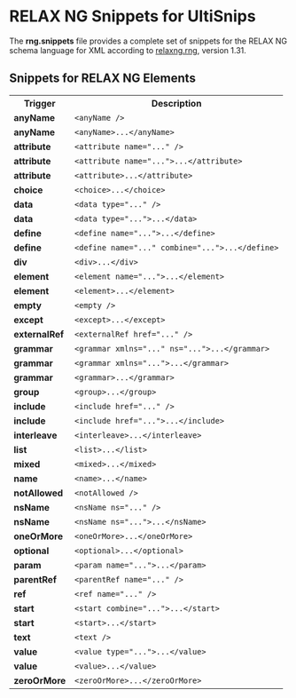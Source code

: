 # RELAX NG Snippets for UltiSnips

The **rng.snippets** file provides a complete set of snippets for the RELAX NG schema language for XML according to [relaxng.rng](http://relaxng.org/relaxng.rng), version 1.31.

## Snippets for RELAX NG Elements

<table>
  <tr>
    <th>Trigger</th>
    <th>Description</th>
  </tr>
  <tr>
    <td><strong>anyName</strong></td>
    <td><code>&lt;anyName /&gt;</code></td>
  </tr>
  <tr>
    <td><strong>anyName</strong></td>
    <td><code>&lt;anyName&gt;...&lt;/anyName&gt;</code></td>
  </tr>
  <tr>
    <td><strong>attribute</strong></td>
    <td><code>&lt;attribute name="..." /&gt;</code></td>
  </tr>
  <tr>
    <td><strong>attribute</strong></td>
    <td><code>&lt;attribute name="..."&gt;...&lt;/attribute&gt;</code></td>
  </tr>
  <tr>
    <td><strong>attribute</strong></td>
    <td><code>&lt;attribute&gt;...&lt;/attribute&gt;</code></td>
  </tr>
  <tr>
    <td><strong>choice</strong></td>
    <td><code>&lt;choice&gt;...&lt;/choice&gt;</code></td>
  </tr>
  <tr>
    <td><strong>data</strong></td>
    <td><code>&lt;data type="..." /&gt;</code></td>
  </tr>
  <tr>
    <td><strong>data</strong></td>
    <td><code>&lt;data type="..."&gt;...&lt;/data&gt;</code></td>
  </tr>
  <tr>
    <td><strong>define</strong></td>
    <td><code>&lt;define name="..."&gt;...&lt;/define&gt;</code></td>
  </tr>
  <tr>
    <td><strong>define</strong></td>
    <td><code>&lt;define name="..." combine="..."&gt;...&lt;/define&gt;</code></td>
  </tr>
  <tr>
    <td><strong>div</strong></td>
    <td><code>&lt;div&gt;...&lt;/div&gt;</code></td>
  </tr>
  <tr>
    <td><strong>element</strong></td>
    <td><code>&lt;element name="..."&gt;...&lt;/element&gt;</code></td>
  </tr>
  <tr>
    <td><strong>element</strong></td>
    <td><code>&lt;element&gt;...&lt;/element&gt;</code></td>
  </tr>
  <tr>
    <td><strong>empty</strong></td>
    <td><code>&lt;empty /&gt;</code></td>
  </tr>
  <tr>
    <td><strong>except</strong></td>
    <td><code>&lt;except&gt;...&lt;/except&gt;</code></td>
  </tr>
  <tr>
    <td><strong>externalRef</strong></td>
    <td><code>&lt;externalRef href="..." /&gt;</code></td>
  </tr>
  <tr>
    <td><strong>grammar</strong></td>
    <td><code>&lt;grammar xmlns="..." ns="..."&gt;...&lt;/grammar&gt;</code></td>
  </tr>
  <tr>
    <td><strong>grammar</strong></td>
    <td><code>&lt;grammar xmlns="..."&gt;...&lt;/grammar&gt;</code></td>
  </tr>
  <tr>
    <td><strong>grammar</strong></td>
    <td><code>&lt;grammar&gt;...&lt;/grammar&gt;</code></td>
  </tr>
  <tr>
    <td><strong>group</strong></td>
    <td><code>&lt;group&gt;...&lt;/group&gt;</code></td>
  </tr>
  <tr>
    <td><strong>include</strong></td>
    <td><code>&lt;include href="..." /&gt;</code></td>
  </tr>
  <tr>
    <td><strong>include</strong></td>
    <td><code>&lt;include href="..."&gt;...&lt;/include&gt;</code></td>
  </tr>
  <tr>
    <td><strong>interleave</strong></td>
    <td><code>&lt;interleave&gt;...&lt;/interleave&gt;</code></td>
  </tr>
  <tr>
    <td><strong>list</strong></td>
    <td><code>&lt;list&gt;...&lt;/list&gt;</code></td>
  </tr>
  <tr>
    <td><strong>mixed</strong></td>
    <td><code>&lt;mixed&gt;...&lt;/mixed&gt;</code></td>
  </tr>
  <tr>
    <td><strong>name</strong></td>
    <td><code>&lt;name&gt;...&lt;/name&gt;</code></td>
  </tr>
  <tr>
    <td><strong>notAllowed</strong></td>
    <td><code>&lt;notAllowed /&gt;</code></td>
  </tr>
  <tr>
    <td><strong>nsName</strong></td>
    <td><code>&lt;nsName ns="..." /&gt;</code></td>
  </tr>
  <tr>
    <td><strong>nsName</strong></td>
    <td><code>&lt;nsName ns="..."&gt;...&lt;/nsName&gt;</code></td>
  </tr>
  <tr>
    <td><strong>oneOrMore</strong></td>
    <td><code>&lt;oneOrMore&gt;...&lt;/oneOrMore&gt;</code></td>
  </tr>
  <tr>
    <td><strong>optional</strong></td>
    <td><code>&lt;optional&gt;...&lt;/optional&gt;</code></td>
  </tr>
  <tr>
    <td><strong>param</strong></td>
    <td><code>&lt;param name="..."&gt;...&lt;/param&gt;</code></td>
  </tr>
  <tr>
    <td><strong>parentRef</strong></td>
    <td><code>&lt;parentRef name="..." /&gt;</code></td>
  </tr>
  <tr>
    <td><strong>ref</strong></td>
    <td><code>&lt;ref name="..." /&gt;</code></td>
  </tr>
  <tr>
    <td><strong>start</strong></td>
    <td><code>&lt;start combine="..."&gt;...&lt;/start&gt;</code></td>
  </tr>
  <tr>
    <td><strong>start</strong></td>
    <td><code>&lt;start&gt;...&lt;/start&gt;</code></td>
  </tr>
  <tr>
    <td><strong>text</strong></td>
    <td><code>&lt;text /&gt;</code></td>
  </tr>
  <tr>
    <td><strong>value</strong></td>
    <td><code>&lt;value type="..."&gt;...&lt;/value&gt;</code></td>
  </tr>
  <tr>
    <td><strong>value</strong></td>
    <td><code>&lt;value&gt;...&lt;/value&gt;</code></td>
  </tr>
  <tr>
    <td><strong>zeroOrMore</strong></td>
    <td><code>&lt;zeroOrMore&gt;...&lt;/zeroOrMore&gt;</code></td>
  </tr>
</table>
